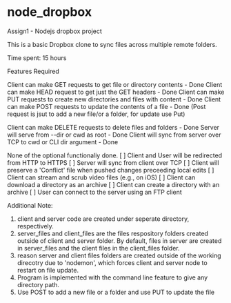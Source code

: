 # node_dropbox
Assign1 - Nodejs dropbox project

This is a basic Dropbox clone to sync files across multiple remote folders.

Time spent: 15 hours

Features
Required

Client can make GET requests to get file or directory contents - Done
Client can make HEAD request to get just the GET headers - Done
Client can make PUT requests to create new directories and files with content - Done
Client can make POST requests to update the contents of a file - Done 
(Post request is jsut to add a new file/or a folder, for update use Put)

Client can make DELETE requests to delete files and folders - Done
Server will serve from --dir or cwd as root - Done
Client will sync from server over TCP to cwd or CLI dir argument - Done

None of the optional functionaliy done.
[ ] Client and User will be redirected from HTTP to HTTPS
[ ] Server will sync from client over TCP
[ ] Client will preserve a 'Conflict' file when pushed changes preceeding local edits
[ ] Client can stream and scrub video files (e.g., on iOS)
[ ] Client can download a directory as an archive
[ ] Client can create a directory with an archive
[ ] User can connect to the server using an FTP client

Additional Note:
1) client and server code are created under seperate directory, respectively. 
2) server_files and client_files are the files respository folders created outside of client and server folder.  By default, files in server are created in server_files and the  client files in the client_files folder. 
3) reason  server and client files folders are created outside of the working direcotry due to 'nodemon', which forces client and server node to restart on  file update.
4) Program is implemented with the command line feature to give any directory path.
5) Use POST to add a new file or a folder and use PUT to update the file



